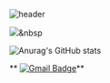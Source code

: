 ![header](https://capsule-render.vercel.app/api?type=waving&color=auto&height=300&section=header&text=songjuhee&fontSize=90&animation=fadeIn&fontAlignY=38)

<img src="https://img.shields.io/badge/C++-00599?style=flat-square&logo=C%2B%2B&logoColor=white"/></a>&nbsp 

![Anurag's GitHub stats](https://github-readme-stats.vercel.app/api?username=jhsong76&show_icons=true&theme=default)

 ** [![Gmail Badge](https://img.shields.io/badge/Gmail-d14836?style=flat-square&logo=Gmail&logoColor=white&link=mailto:20190976@sungshin.ac.kr)](mailto:20190976@sungshin.ac.kr)**
	
<!--
**jhsong76/jhsong76** is a ✨ _special_ ✨ repository because its `README.md` (this file) appears on your GitHub profile.

Here are some ideas to get you started:

- 🔭 I’m currently working on ...
- 🌱 I’m currently learning ...
- 👯 I’m looking to collaborate on ...
- 🤔 I’m looking for help with ...
- 💬 Ask me about ...
- 📫 How to reach me: ...
- 😄 Pronouns: ...
- ⚡ Fun fact: ...
-->
